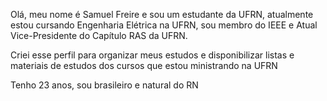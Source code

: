 Olá, meu nome é Samuel Freire e sou um estudante da UFRN, atualmente estou cursando Engenharia Elétrica na UFRN, sou membro do IEEE e Atual Vice-Presidente do Capítulo RAS da UFRN.

Criei esse perfil para organizar meus estudos e disponibilizar listas e materiais de estudos dos cursos que estou ministrando na UFRN

Tenho 23 anos, sou brasileiro e natural do RN


